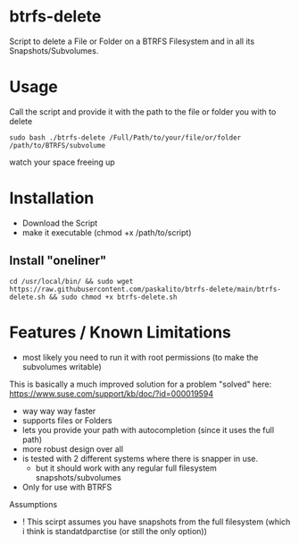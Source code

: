 # btrfs-delete
Script to delete a File or Folder on a BTRFS Filesystem and in all its Snapshots/Subvolumes.

# Usage
Call the script and provide it with the path to the file or folder you with to delete 

`sudo bash ./btrfs-delete /Full/Path/to/your/file/or/folder /path/to/BTRFS/subvolume`

watch your space freeing up

# Installation
- Download the Script
- make it executable (chmod +x /path/to/script)

## Install "oneliner"
`cd /usr/local/bin/ && sudo wget https://raw.githubusercontent.com/paskalito/btrfs-delete/main/btrfs-delete.sh && sudo chmod +x btrfs-delete.sh`

# Features / Known Limitations
- most likely you need to run it with root permissions (to make the subvolumes writable)
  
This is basically a much improved solution for a problem "solved" here: https://www.suse.com/support/kb/doc/?id=000019594
- way way way faster
- supports files or Folders
- lets you provide your path with autocompletion (since it uses the full path)
- more robust design over all
- is tested with 2 different systems where there is snapper in use.
  - but it should work with any regular full filesystem snapshots/subvolumes
- Only for use with BTRFS 

Assumptions
- ! This scirpt assumes you have snapshots from the full filesystem (which i think is standatdparctise (or still the only option))
